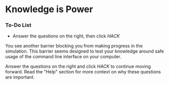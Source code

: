 # Knowledge is Power

<div class="aside">
<h3>To-Do List</h3>
<ul>
  <li>Answer the questions on the right, then click <em>HACK</em></li>
</ul>
</div>

You see another barrier blocking you from making progress in the simulation. This barrier seems designed to test your knowledge around safe usage of the command line interface on your computer.

Answer the questions on the right and click *HACK* to continue moving forward. Read the "Help" section for more context on why these questions are important.
